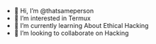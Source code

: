 - 👋 Hi, I’m @thatsameperson
- 👀 I’m interested in Termux
- 🌱 I’m currently learning About Ethical Hacking
- 💞️ I’m looking to collaborate on Hacking


<!---
thatsameperson/thatsameperson is a ✨ special ✨ repository because its `README.md` (this file) appears on your GitHub profile.
You can click the Preview link to take a look at your changes.
--->
